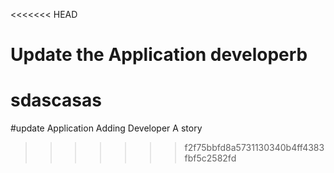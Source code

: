 <<<<<<< HEAD
# Update the Application developerb
 sdascasas
=======
#update Application Adding Developer A story
>>>>>>> f2f75bbfd8a5731130340b4ff4383fbf5c2582fd
